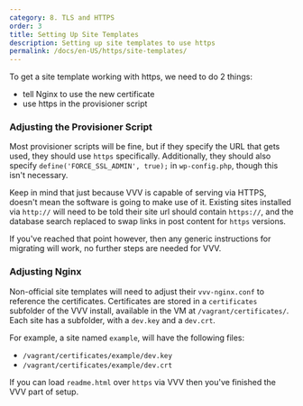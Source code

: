 ```yaml
---
category: 8. TLS and HTTPS
order: 3
title: Setting Up Site Templates
description: Setting up site templates to use https
permalink: /docs/en-US/https/site-templates/
---
```


To get a site template working with https, we need to do 2 things:

 - tell Nginx to use the new certificate
 - use https in the provisioner script

### Adjusting the Provisioner Script

Most provisioner scripts will be fine, but if they specify the URL that gets used, they should use `https` specifically. Additionally, they should also specify `define('FORCE_SSL_ADMIN', true);` in `wp-config.php`, though this isn't necessary.

Keep in mind that just because VVV is capable of serving via HTTPS, doesn't mean the software is going to make use of it. Existing sites installed via `http://` will need to be told their site url should contain `https://`, and the database search replaced to swap links in post content for `https` versions.

If you've reached that point however, then any generic instructions for migrating will work, no further steps are needed for VVV.

### Adjusting Nginx

Non-official site templates will need to adjust their `vvv-nginx.conf` to reference the certificates. Certificates are stored in a `certificates` subfolder of the VVV install, available in the VM at `/vagrant/certificates/`. Each site has a subfolder, with a `dev.key` and a `dev.crt`.

For example, a site named `example`, will have the following files:

 - `/vagrant/certificates/example/dev.key`
 - `/vagrant/certificates/example/dev.crt`

If you can load `readme.html` over `https` via VVV then you've finished the VVV part of setup.
